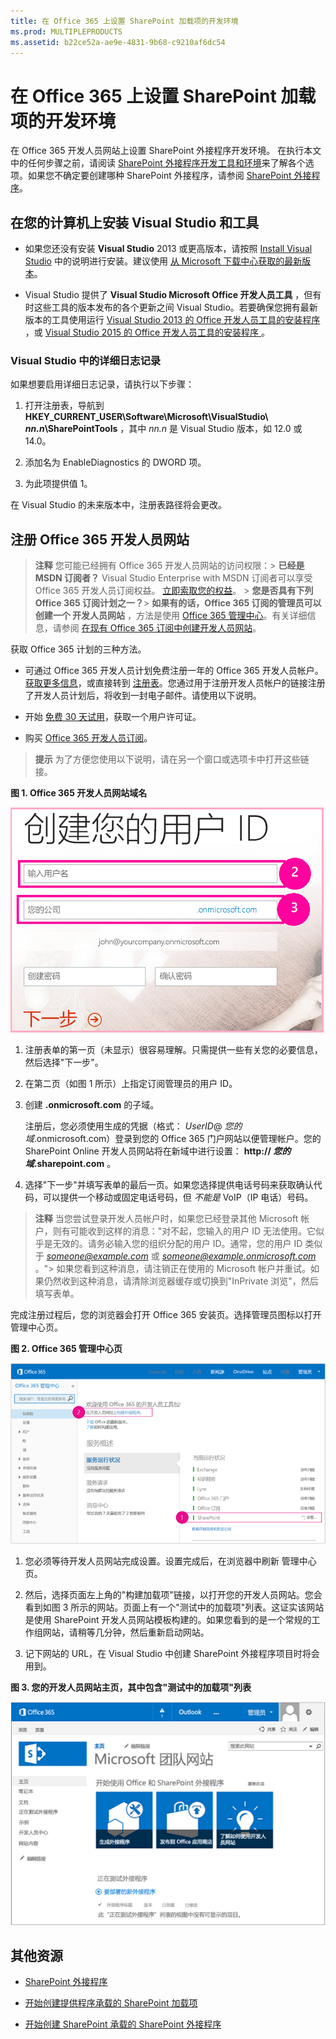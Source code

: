 ```yaml
---
title: 在 Office 365 上设置 SharePoint 加载项的开发环境
ms.prod: MULTIPLEPRODUCTS
ms.assetid: b22ce52a-ae9e-4831-9b68-c9210af6dc54
---
```



# 在 Office 365 上设置 SharePoint 加载项的开发环境
在 Office 365 开发人员网站上设置 SharePoint 外接程序开发环境。
在执行本文中的任何步骤之前，请阅读  [SharePoint 外接程序开发工具和环境](tools-and-environments-for-developing-sharepoint-add-ins.md)来了解各个选项。如果您不确定要创建哪种 SharePoint 外接程序，请参阅  [SharePoint 外接程序](sharepoint-add-ins.md)。
  
    
    


## 在您的计算机上安装 Visual Studio 和工具
<a name="devenv_vs"> </a>


- 如果您还没有安装 **Visual Studio** 2013 或更高版本，请按照 [Install Visual Studio](http://msdn.microsoft.com/library/da049020-cfda-40d7-8ff4-7492772b620f.aspx) 中的说明进行安装。建议使用 [从 Microsoft 下载中心获取的最新版本](https://www.visualstudio.com/downloads/download-visual-studio-vs)。
    
  
- Visual Studio 提供了 **Visual Studio Microsoft Office 开发人员工具** ，但有时这些工具的版本发布的各个更新之间 Visual Studio。若要确保您拥有最新版本的工具使用运行 [Visual Studio 2013 的 Office 开发人员工具的安装程序 ](http://aka.ms/OfficeDevToolsForVS2013)，或  [Visual Studio 2015 的 Office 开发人员工具的安装程序 ](http://aka.ms/OfficeDevToolsForVS2015)。 
    
  

### Visual Studio 中的详细日志记录

如果想要启用详细日志记录，请执行以下步骤：
  
    
    

1. 打开注册表，导航到 **HKEY_CURRENT_USER\\Software\\Microsoft\\VisualStudio\\ _nn.n_\\SharePointTools** ，其中 _nn.n_ 是 Visual Studio 版本，如 12.0 或 14.0。
    
  
2. 添加名为 EnableDiagnostics 的 DWORD 项。
    
  
3. 为此项提供值 1。
    
  
在 Visual Studio 的未来版本中，注册表路径将会更改。
  
    
    

## 注册 Office 365 开发人员网站
<a name="o365_signup"> </a>


> **注释**
>  您可能已经拥有 Office 365 开发人员网站的访问权限：> **已经是 MSDN 订阅者？** Visual Studio Enterprise with MSDN 订阅者可以享受 Office 365 开发人员订阅权益。 [立即索取您的权益](https://msdn.microsoft.com/subscriptions/manage/default.aspx)。 > **您是否具有下列 Office 365 订阅计划之一？**> **如果有的话，Office 365 订阅的管理员可以创建一个 开发人员网站** ，方法是使用 [Office 365 管理中心](https://portal.microsoftonline.com/admin/default.aspx)。有关详细信息，请参阅 [在现有 Office 365 订阅中创建开发人员网站](create-a-developer-site-on-an-existing-office-365-subscription.md)。 
  
    
    

获取 Office 365 计划的三种方法。 
  
    
    

- 可通过 Office 365 开发人员计划免费注册一年的 Office 365 开发人员帐户。 [获取更多信息](http://dev.office.com/devprogram)，或直接转到 [注册表](https://profile.microsoft.com/RegSysProfileCenter/wizardnp.aspx?wizid=14b845d0-938c-45af-b061-f798fbb4d170)。您通过用于注册开发人员帐户的链接注册了开发人员计划后，将收到一封电子邮件。请使用以下说明。
    
  
- 开始 [免费 30 天试用](https://portal.microsoftonline.com/Signup/MainSignUp.aspx?OfferId=6881A1CB-F4EB-4db3-9F18-388898DAF510&amp;DL=DEVELOPERPACK)，获取一个用户许可证。
    
  
- 购买  [Office 365 开发人员订阅](https://portal.microsoftonline.com/Signup/MainSignUp.aspx?OfferId=C69E7747-2566-4897-8CBA-B998ED3BAB88&amp;DL=DEVELOPERPACK)。 
    
  

> **提示**
> 为了方便您使用以下说明，请在另一个窗口或选项卡中打开这些链接。 
  
    
    


**图 1. Office 365 开发人员网站域名**

  
    
    

  
    
    
![Office 365 帐户注册表单第 2 页](images/ff384c69-56bf-4ceb-81c3-8b874e2407f0.png)
  
    
    

  
    
    

  
    
    

1. 注册表单的第一页（未显示）很容易理解。只需提供一些有关您的必要信息，然后选择"下一步"。
    
  
2. 在第二页（如图 1 所示）上指定订阅管理员的用户 ID。
    
  
3. 创建 **.onmicrosoft.com** 的子域。
    
    注册后，您必须使用生成的凭据（格式： _UserID_@ _您的域_.onmicrosoft.com）登录到您的 Office 365 门户网站以便管理帐户。您的 SharePoint Online 开发人员网站将在新域中进行设置： **http:// _您的域_.sharepoint.com** 。
    
  
4. 选择"下一步"并填写表单的最后一页。如果您选择提供电话号码来获取确认代码，可以提供一个移动或固定电话号码，但 *不能是*  VoIP（IP 电话）号码。
    
  

    
> **注释**
> 当您尝试登录开发人员帐户时，如果您已经登录其他 Microsoft 帐户，则有可能收到这样的消息："对不起，您输入的用户 ID 无法使用。它似乎是无效的。请务必输入您的组织分配的用户 ID。通常，您的用户 ID 类似于  *someone@example.com*  或 *someone@example.onmicrosoft.com*  。"> 如果您看到这种消息，请注销正在使用的 Microsoft 帐户并重试。如果仍然收到这种消息，请清除浏览器缓存或切换到"InPrivate 浏览"，然后填写表单。 
  
    
    

完成注册过程后，您的浏览器会打开 Office 365 安装页。选择管理员图标以打开管理中心页。
  
    
    

**图 2. Office 365 管理中心页**

  
    
    

  
    
    
![显示 Office 365 管理中心的屏幕截图。](images/SP15_Office365AdminInset_border.png)
  
    
    

  
    
    

1. 您必须等待开发人员网站完成设置。设置完成后，在浏览器中刷新 管理中心页。
    
  
2. 然后，选择页面左上角的"构建加载项"链接，以打开您的开发人员网站。您会看到如图 3 所示的网站。页面上有一个"测试中的加载项"列表。这证实该网站是使用 SharePoint 开发人员网站模板构建的。如果您看到的是一个常规的工作组网站，请稍等几分钟，然后重新启动网站。
    
  
3. 记下网站的 URL，在 Visual Studio 中创建 SharePoint 外接程序项目时将会用到。
    
  

**图 3. 您的开发人员网站主页，其中包含"测试中的加载项"列表**

  
    
    

  
    
    
![显示开发人员网站主页的屏幕截图。](images/SP15_DeveloperSiteHome_border.png)
  
    
    

  
    
    

  
    
    

## 其他资源
<a name="SP15SetupSPO365_bk_addlresources"> </a>


-  [SharePoint 外接程序](sharepoint-add-ins.md)
    
  
-  [开始创建提供程序承载的 SharePoint 加载项](get-started-creating-provider-hosted-sharepoint-add-ins.md)
    
  
-  [开始创建 SharePoint 承载的 SharePoint 外接程序](get-started-creating-sharepoint-hosted-sharepoint-add-ins.md)
    
  

  
    
    

